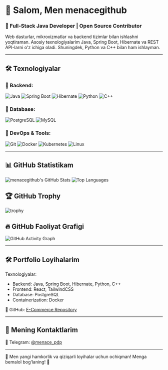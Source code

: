 # 👋 Salom, Men menacegithub

### 🚀 Full-Stack Java Developer | Open Source Contributor  

Web dasturlar, mikroxizmatlar va backend tizimlar bilan ishlashni yoqtiraman. Asosiy texnologiyalarim Java, Spring Boot, Hibernate va REST API-larni o'z ichiga oladi. Shuningdek, Python va C++ bilan ham ishlayman.

---

## 🛠 Texnologiyalar  

### 🔹 Backend:  
![Java](https://img.shields.io/badge/-Java-007396?style=flat-square&logo=java&logoColor=white)
![Spring Boot](https://img.shields.io/badge/-Spring%20Boot-6DB33F?style=flat-square&logo=spring&logoColor=white)
![Hibernate](https://img.shields.io/badge/-Hibernate-59666C?style=flat-square&logo=hibernate&logoColor=white)
![Python](https://img.shields.io/badge/-Python-3776AB?style=flat-square&logo=python&logoColor=white)
![C++](https://img.shields.io/badge/-C%2B%2B-00599C?style=flat-square&logo=c%2B%2B&logoColor=white)

### 🔹 Database:  
![PostgreSQL](https://img.shields.io/badge/-PostgreSQL-4169E1?style=flat-square&logo=postgresql&logoColor=white)
![MySQL](https://img.shields.io/badge/-MySQL-4479A1?style=flat-square&logo=mysql&logoColor=white)

### 🔹 DevOps & Tools:  
![Git](https://img.shields.io/badge/-Git-F05032?style=flat-square&logo=git&logoColor=white)
![Docker](https://img.shields.io/badge/-Docker-2496ED?style=flat-square&logo=docker&logoColor=white)
![Kubernetes](https://img.shields.io/badge/-Kubernetes-326CE5?style=flat-square&logo=kubernetes&logoColor=white)
![Linux](https://img.shields.io/badge/-Linux-FCC624?style=flat-square&logo=linux&logoColor=black)

---

## 📊 GitHub Statistikam  

![menacegithub's GitHub Stats](https://github-readme-stats.vercel.app/api?username=menacegithub&show_icons=true&theme=radical)
![Top Languages](https://github-readme-stats.vercel.app/api/top-langs/?username=menacegithub&layout=compact&theme=radical)

## 🏆 GitHub Trophy  
![trophy](https://github-profile-trophy.vercel.app/?username=menacegithub&theme=dracula&margin-w=10&no-frame=true)

## 🔥 GitHub Faoliyat Grafigi  
![GitHub Activity Graph](https://github-readme-activity-graph.vercel.app/graph?username=menacegithub&theme=react-dark)

---

## 🛠 Portfolio Loyihalarim  

Texnologiyalar:
- Backend: Java, Spring Boot, Hibernate, Python, C++
- Frontend: React, TailwindCSS
- Database: PostgreSQL
- Containerization: Docker

🔗 GitHub: [E-Commerce Repository](https://github.com/menacegithub/e-commerce-platform)

---

## 💌 Mening Kontaktlarim  
📱 Telegram: [@menace_pdp](https://t.me/@menace_pdp)  

---

🎯 Men yangi hamkorlik va qiziqarli loyihalar uchun ochiqman! Menga bemalol bog‘laning! 🚀
